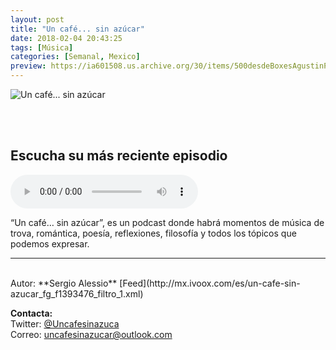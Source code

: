 ```yaml
---
layout: post
title: "Un café... sin azúcar"
date: 2018-02-04 20:43:25
tags: [Música]
categories: [Semanal, Mexico]
preview: https://ia601508.us.archive.org/30/items/500desdeBoxesAgustinPalmeiro/Uncafesinazucar300-SergioAlessio.jpg
---
```


![Un café... sin azúcar](https://ia601508.us.archive.org/30/items/500desdeBoxesAgustinPalmeiro/Uncafesinazucar500-SergioAlessio.jpg)

<br/>
<br/>

## Escucha su más reciente episodio

<!--reproductor-feed=http://mx.ivoox.com/es/un-cafe-sin-azucar_fg_f1393476_filtro_1.xml-->
<!--reproductor-start-->
<audio id="audio" preload="auto" controls="" src="http://mx.ivoox.com/es/un-cafe-sin-azucar-deportistas-cantantes_mf_27729805_feed_1.mp3"></audio>
<!--reproductor-end-->

“Un café… sin azúcar”, es un podcast donde habrá momentos de música de trova, romántica, poesía, reflexiones, filosofía y todos los tópicos que podemos expresar.  

_ _ _
<br>
Autor: **Sergio Alessio**  
[Feed](http://mx.ivoox.com/es/un-cafe-sin-azucar_fg_f1393476_filtro_1.xml)  



**Contacta:**  
Twitter: [@Uncafesinazuca](https://twitter.com/Uncafesinazuca)  
Correo: [uncafesinazucar@outlook.com](mailto:uncafesinazucar@outlook.com)  
